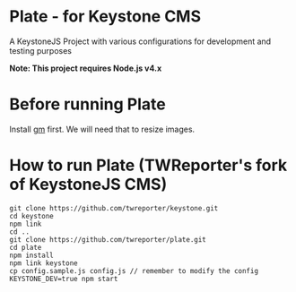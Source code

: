 # Plate - for Keystone CMS

A KeystoneJS Project with various configurations for development and testing purposes

**Note: This project requires Node.js v4.x**

# Before running Plate

Install [gm](https://github.com/aheckmann/gm.git) first.
We will need that to resize images.

# How to run Plate (TWReporter's fork of KeystoneJS CMS)

```
git clone https://github.com/twreporter/keystone.git
cd keystone
npm link
cd ..
git clone https://github.com/twreporter/plate.git
cd plate
npm install
npm link keystone
cp config.sample.js config.js // remember to modify the config
KEYSTONE_DEV=true npm start
```
